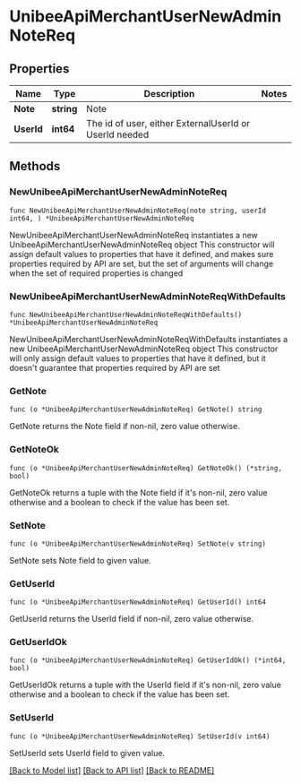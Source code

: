 # UnibeeApiMerchantUserNewAdminNoteReq

## Properties

Name | Type | Description | Notes
------------ | ------------- | ------------- | -------------
**Note** | **string** | Note | 
**UserId** | **int64** | The id of user, either ExternalUserId or UserId needed | 

## Methods

### NewUnibeeApiMerchantUserNewAdminNoteReq

`func NewUnibeeApiMerchantUserNewAdminNoteReq(note string, userId int64, ) *UnibeeApiMerchantUserNewAdminNoteReq`

NewUnibeeApiMerchantUserNewAdminNoteReq instantiates a new UnibeeApiMerchantUserNewAdminNoteReq object
This constructor will assign default values to properties that have it defined,
and makes sure properties required by API are set, but the set of arguments
will change when the set of required properties is changed

### NewUnibeeApiMerchantUserNewAdminNoteReqWithDefaults

`func NewUnibeeApiMerchantUserNewAdminNoteReqWithDefaults() *UnibeeApiMerchantUserNewAdminNoteReq`

NewUnibeeApiMerchantUserNewAdminNoteReqWithDefaults instantiates a new UnibeeApiMerchantUserNewAdminNoteReq object
This constructor will only assign default values to properties that have it defined,
but it doesn't guarantee that properties required by API are set

### GetNote

`func (o *UnibeeApiMerchantUserNewAdminNoteReq) GetNote() string`

GetNote returns the Note field if non-nil, zero value otherwise.

### GetNoteOk

`func (o *UnibeeApiMerchantUserNewAdminNoteReq) GetNoteOk() (*string, bool)`

GetNoteOk returns a tuple with the Note field if it's non-nil, zero value otherwise
and a boolean to check if the value has been set.

### SetNote

`func (o *UnibeeApiMerchantUserNewAdminNoteReq) SetNote(v string)`

SetNote sets Note field to given value.


### GetUserId

`func (o *UnibeeApiMerchantUserNewAdminNoteReq) GetUserId() int64`

GetUserId returns the UserId field if non-nil, zero value otherwise.

### GetUserIdOk

`func (o *UnibeeApiMerchantUserNewAdminNoteReq) GetUserIdOk() (*int64, bool)`

GetUserIdOk returns a tuple with the UserId field if it's non-nil, zero value otherwise
and a boolean to check if the value has been set.

### SetUserId

`func (o *UnibeeApiMerchantUserNewAdminNoteReq) SetUserId(v int64)`

SetUserId sets UserId field to given value.



[[Back to Model list]](../README.md#documentation-for-models) [[Back to API list]](../README.md#documentation-for-api-endpoints) [[Back to README]](../README.md)


